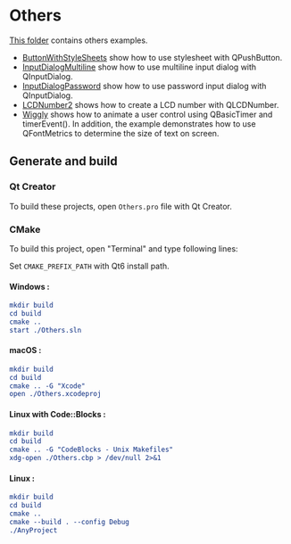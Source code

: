 # Others

[This folder](.) contains others examples.

* [ButtonWithStyleSheets](ButtonWithStyleSheets/README.md) show how to use stylesheet with QPushButton.
* [InputDialogMultiline](InputDialogMultiline/README.md) show how to use multiline input dialog with QInputDialog.
* [InputDialogPassword](InputDialogPassword/README.md) show how to use password input dialog with QInputDialog.
* [LCDNumber2](LCDNumber2/README.md) shows how to create a LCD number with QLCDNumber.
* [Wiggly](Wiggly/README.md) shows how to animate a user control using QBasicTimer and timerEvent(). In addition, the example demonstrates how to use QFontMetrics to determine the size of text on screen.

## Generate and build

### Qt Creator

To build these projects, open `Others.pro` file with Qt Creator.

### CMake

To build this project, open "Terminal" and type following lines:

Set `CMAKE_PREFIX_PATH` with Qt6 install path.

#### Windows :

``` cmake
mkdir build
cd build
cmake ..
start ./Others.sln
```

#### macOS :

``` cmake
mkdir build
cd build
cmake .. -G "Xcode"
open ./Others.xcodeproj
```

#### Linux with Code::Blocks :

``` cmake
mkdir build
cd build
cmake .. -G "CodeBlocks - Unix Makefiles"
xdg-open ./Others.cbp > /dev/null 2>&1
```

#### Linux :

``` cmake
mkdir build
cd build
cmake .. 
cmake --build . --config Debug
./AnyProject
```
